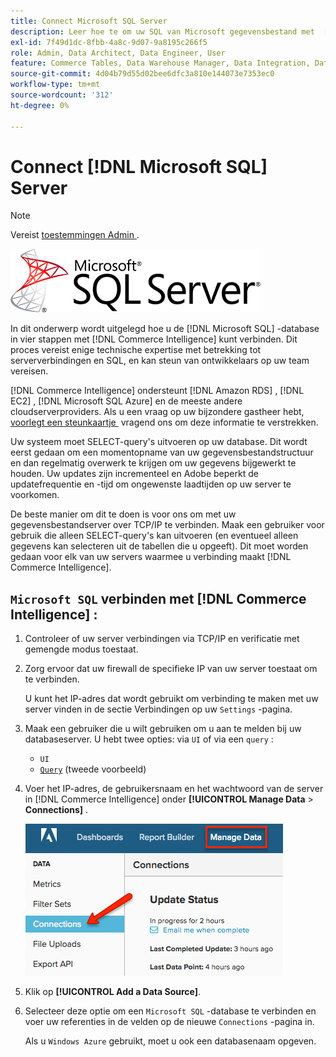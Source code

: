 ```yaml
---
title: Connect Microsoft SQL Server
description: Leer hoe te om uw SQL van Microsoft gegevensbestand met  [!DNL Commerce Intelligence]  in een proces in vier stappen te verbinden.
exl-id: 7f49d1dc-8fbb-4a8c-9d07-9a8195c266f5
role: Admin, Data Architect, Data Engineer, User
feature: Commerce Tables, Data Warehouse Manager, Data Integration, Data Import/Export, SQL Report Builder
source-git-commit: 4d04b79d55d02bee6dfc3a810e144073e7353ec0
workflow-type: tm+mt
source-wordcount: '312'
ht-degree: 0%

---
```


# Connect [!DNL Microsoft SQL] Server

>[!NOTE]
>
>Vereist [&#x200B; toestemmingen Admin &#x200B;](../../../administrator/user-management/user-management.md).

![&#x200B; het embleem van de Server van Microsoft SQL &#x200B;](../../../assets/MicrosoftSQLServer-logo.png)

In dit onderwerp wordt uitgelegd hoe u de [!DNL Microsoft SQL] -database in vier stappen met [!DNL Commerce Intelligence] kunt verbinden. Dit proces vereist enige technische expertise met betrekking tot serververbindingen en SQL, en kan steun van ontwikkelaars op uw team vereisen.

[!DNL Commerce Intelligence] ondersteunt [!DNL Amazon RDS] , [!DNL EC2] , [!DNL Microsoft SQL Azure] en de meeste andere cloudserverproviders. Als u een vraag op uw bijzondere gastheer hebt, [&#x200B; voorlegt een steunkaartje &#x200B;](https://experienceleague.adobe.com/docs/commerce-knowledge-base/kb/troubleshooting/miscellaneous/mbi-service-policies.html) vragend ons om deze informatie te verstrekken.

Uw systeem moet SELECT-query&#39;s uitvoeren op uw database. Dit wordt eerst gedaan om een momentopname van uw gegevensbestandstructuur en dan regelmatig overwerk te krijgen om uw gegevens bijgewerkt te houden. Uw updates zijn incrementeel en Adobe beperkt de updatefrequentie en -tijd om ongewenste laadtijden op uw server te voorkomen.

De beste manier om dit te doen is voor ons om met uw gegevensbestandserver over TCP/IP te verbinden. Maak een gebruiker voor gebruik die alleen SELECT-query&#39;s kan uitvoeren (en eventueel alleen gegevens kan selecteren uit de tabellen die u opgeeft). Dit moet worden gedaan voor elk van uw servers waarmee u verbinding maakt [!DNL Commerce Intelligence].

## `Microsoft SQL` verbinden met [!DNL Commerce Intelligence] :

1. Controleer of uw server verbindingen via TCP/IP en verificatie met gemengde modus toestaat.

1. Zorg ervoor dat uw firewall de specifieke IP van uw server toestaat om te verbinden.

   U kunt het IP-adres dat wordt gebruikt om verbinding te maken met uw server vinden in de sectie Verbindingen op uw `Settings` -pagina.

1. Maak een gebruiker die u wilt gebruiken om u aan te melden bij uw databaseserver. U hebt twee opties: via `UI` of via een `query` :
   * `UI`
   * [`Query` &#x200B;](http://sqlserverplanet.com/security/add-user) (tweede voorbeeld)

1. Voer het IP-adres, de gebruikersnaam en het wachtwoord van de server in [!DNL Commerce Intelligence] onder **[!UICONTROL Manage Data** > **Connections]** .

   ![&#x200B; beheert de pagina van de Verbindingen van Gegevens die gegevensbestandintegratie tonen &#x200B;](../../../assets/manage-data-connections.png)

1. Klik op **[!UICONTROL Add a Data Source]**.

1. Selecteer deze optie om een `Microsoft SQL` -database te verbinden en voer uw referenties in de velden op de nieuwe `Connections` -pagina in.

   Als u `Windows Azure` gebruikt, moet u ook een databasenaam opgeven.
